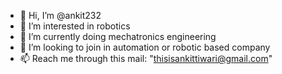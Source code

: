 - 👋 Hi, I’m @ankit232
- 👀 I’m interested in robotics
- 🌱 I’m currently doing mechatronics engineering
- 💞️ I’m looking to join in automation or robotic based company
- 📫 Reach me through this mail: "thisisankittiwari@gmail.com"

<!---
ankit232/ankit232 is a ✨ special ✨ repository because its `README.md` (this file) appears on your GitHub profile.
You can click the Preview link to take a look at your changes.
--->
